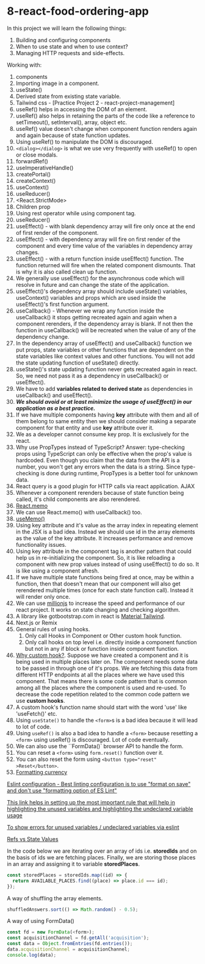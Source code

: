 # 8-react-food-ordering-app

In this project we will learn the following things:

1. Building and configuring components
2. When to use state and when to use context?
3. Managing HTTP requests and side-effects.

Working with:

1. components
2. Importing image in a component.
3. useState()
4. Derived state from existing state variable.
5. Tailwind css - [Practice Project 2 - react-project-management]
6. useRef() helps in accessing the DOM of an element.
7. useRef() also helps in retaining the parts of the code like a reference to setTimeout(), setInterval(), array, object etc.
8. useRef() value doesn't change when component function renders again and again because of state function updates.
9. Using useRef() to manipulate the DOM is discouraged.
10. `<dialog></dialog>` is what we use very frequently with useRef() to open or close modals.
11. forwardRef()
12. useImperativeHandle()
13. createPortal()
14. createContext()
15. useContext()
16. useReducer()
17. <React.StrictMode>
18. Children prop
19. Using rest operator while using component tag.
20. useReducer()
21. useEffect() - with blank dependency array will fire only once at the end of first render of the component.
22. useEffect() - with dependency array will fire on first render of the component and every time value of the variables in dependency array changes.
23. useEffect() - with a return function inside useEffect() function. The function returned will fire when the related component dismounts. That is why it is also called clean up function.
24. We generally use useEffect() for the asynchronous code which will resolve in future and can change the state of the application.
25. useEffect()'s dependency array should include useState() variables, useContext() variables and props which are used inside the useEffect()'s first function argument.
26. useCallback() - Whenever we wrap any function inside the useCallback() it stops getting recreated again and again when a component rerenders, if the dependency array is blank. If not then the function in useCallback() will be recreated when the value of any of the dependency change.
27. In the dependency array of useEffect() and useCallback() function we put props, state variables or other functions that are dependent on the state variables like context values and other functions. You will not add the state updating function of useState() directly.
28. useState()'s state updating function never gets recreated again in react. So, we need not pass it as a dependency in useCallback() or useEffect().
29. We have to add **variables related to derived state** as dependencies in useCallback() and useEffect().
30. **_We should avoid or at least minimize the usage of useEffect() in our application as a best practice._**
31. If we have multiple components having **key** attribute with them and all of them belong to same entity then we should consider making a separate component for that entity and use **key** attribute over it.
32. We as a developer cannot consume key prop. It is exclusively for the react.
33. Why use PropTypes instead of TypeScript? Answer: type-checking props using TypeScript can only be effective when the prop's value is hardcoded. Even though you claim that the data from the API is a number, you won't get any errors when the data is a string. Since type-checking is done during runtime, PropTypes is a better tool for unknown data.
34. React query is a good plugin for HTTP calls via react application. AJAX
35. Whenever a component rerenders because of state function being called, it's child components are also rerendered.
36. [React.memo](https://docs.google.com/document/d/1IKjPhw6a3TPKvmeJ9743PljP6ci7UkbkgNa3sQwVRWs/edit#heading=h.raq8jq8e7749)
37. We can use React.memo() with useCallback() too.
38. [useMemo()](https://docs.google.com/document/d/1IKjPhw6a3TPKvmeJ9743PljP6ci7UkbkgNa3sQwVRWs/edit#heading=h.cf9uscl5y5c8)
39. Using key attribute and it's value as the array index in repeating element in the JSX is a bad idea. Instead we should use id in the array elements as the value of the key attribute. It increases performance and remove functionality issues.
40. Using key attribute in the component tag is another pattern that could help us in re-initializing the component. So, it is like reloading a component with new prop values instead of using useEffect() to do so. It is like using a component afresh.
41. If we have multiple state functions being fired at once, may be within a function, then that doesn't mean that our component will also get rerendered multiple times (once for each state function call). Instead it will render only once.
42. We can use [millionjs](https://million.dev/) to increase the speed and performance of our react project. It works on state changing and checking algorithm.
43. A library like gotbootstrap.com in react is [Material Tailwind](https://www.material-tailwind.com/docs/react/accordion).
44. Next.js or Remix
45. General rules of using hooks.
    1. Only call Hooks in Component or Other custom hook function.
    2. Only call hooks on top level i.e. directly inside a component function but not in any if block or function inside component function.
46. [Why custom hook?](https://www.udemy.com/course/react-the-complete-guide-incl-redux/learn/lecture/39837042#content). Suppose we have created a component and it is being used in multiple places later on. The component needs some data to be passed in through one of it's props. We are fetching this data from different HTTP endpoints at all the places where we have used this component. That means there is some code pattern that is common among all the places where the component is used and re-used. To decrease the code repetition related to the common code pattern we use **custom hooks**.
47. A custom hook's function name should start with the word 'use' like 'useFetch()' etc.
48. Using `useState()` to handle the `<form>`s is a bad idea because it will lead to lot of code.
49. Using `useRef()` is also a bad idea to handle a `<form>` because resetting a `<form>` using useRef() is discouraged. Lot of code eventually.
50. We can also use the ``FormData()` browser API to handle the form.
51. You can reset a `<form>` using `form.reset()` function over it.
52. You can also reset the form using `<button type="reset" >Reset</button>`.
53. [Formatting currency](https://developer.mozilla.org/en-US/docs/Web/JavaScript/Reference/Global_Objects/Intl/NumberFormat)

[Eslint configuration - Best linting configuration is to use "format on save" and don't use "formatting option of ES Lint"](https://www.udemy.com/course/react-the-complete-guide-incl-redux/learn/lecture/8231814#questions/20789494)

[This link helps in setting up the most important rule that will help in highlighting the unused variables and highlighting the undeclared variable usage](https://www.dhiwise.com/post/essential-eslint-rules-for-react#1-react-jsx-uses-react-)

[To show errors for unused variables / undeclared variables via eslint](https://eslint.org/docs/latest/rules/no-undef)

[Refs vs State Values](https://www.udemy.com/course/react-the-complete-guide-incl-redux/learn/lecture/39836310#questions)

In the code below we are iterating over an array of ids i.e. **storedIds** and on the basis of ids we are fetching places. Finally, we are storing those places in an array and assigning it to variable **storedPlaces**.

```Javascript
const storedPlaces = storedIds.map((id) => {
  return AVAILABLE_PLACES.find((place) => place.id === id);
});
```

A way of shuffling the array elements.

```Javascript
shuffledAnswers.sort(() => Math.random() - 0.5);
```

A way of using FormData()

```Javascript
const fd = new FormData(<form>);
const acquisitionChannel = fd.getAll('acquisition');
const data = Object.fromEntries(fd.entries());
data.acquisitionChannel = acquisitionChannel;
console.log(data);
```

